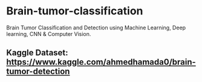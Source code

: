 # Brain-tumor-classification
Brain Tumor Classification and Detection using Machine Learning, Deep learning, CNN &amp; Computer Vision.

## Kaggle Dataset: https://www.kaggle.com/ahmedhamada0/brain-tumor-detection
